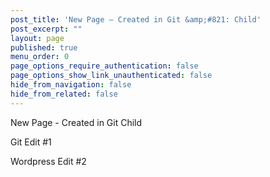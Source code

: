 ```yaml
---
post_title: 'New Page – Created in Git &amp;#821: Child'
post_excerpt: ""
layout: page
published: true
menu_order: 0
page_options_require_authentication: false
page_options_show_link_unauthenticated: false
hide_from_navigation: false
hide_from_related: false
---
```

New Page - Created in Git Child

Git Edit #1

Wordpress Edit #2